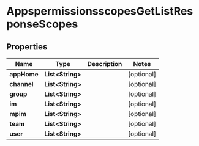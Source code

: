 

# AppspermissionsscopesGetListResponseScopes


## Properties

| Name | Type | Description | Notes |
|------------ | ------------- | ------------- | -------------|
|**appHome** | **List&lt;String&gt;** |  |  [optional] |
|**channel** | **List&lt;String&gt;** |  |  [optional] |
|**group** | **List&lt;String&gt;** |  |  [optional] |
|**im** | **List&lt;String&gt;** |  |  [optional] |
|**mpim** | **List&lt;String&gt;** |  |  [optional] |
|**team** | **List&lt;String&gt;** |  |  [optional] |
|**user** | **List&lt;String&gt;** |  |  [optional] |



